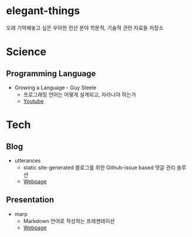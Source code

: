 # elegant-things
오래 기억해놓고 싶은 우아한 전산 분야 학문적, 기술적 관련 자료들 저장소

# Science

## Programming Language
- Growing a Language - Guy Steele
  - 프로그래밍 언어는 어떻게 설계되고, 자라나야 하는가
  - [Youtube](https://www.youtube.com/watch?v=_ahvzDzKdB0&ab_channel=BillPugh) 


# Tech

## Blog
- utterances
  - static site-generated 블로그를 위한 Github-issue based 댓글 관리 솔루션
  - [Webpage](https://utteranc.es/)

## Presentation
- marp
  - Markdown 언어로 작성하는 프레젠테이션 
  - [Webpage](https://marp.app/)
